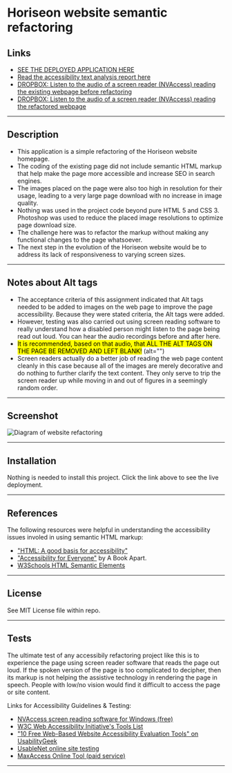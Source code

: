 # Horiseon website semantic refactoring

## Links

* [SEE THE DEPLOYED APPLICATION HERE](https://dishdesigner.github.io/osu01-code-refactor)
* [Read the accessibility text analysis report here](https://dishdesigner.github.io/osu01-code-refactor/accessibility-testing/text-analysis/text-analysis-report.html)
* [DROPBOX: Listen to the audio of a screen reader (NVAccess) reading the existing webpage before refactoring](https://www.dropbox.com/s/l1e7ijhnzhjp4iv/01-ScreenReader-BeforeRefactor.mp3?dl=0)
* [DROPBOX: Listen to the audio of a screen reader (NVAccess) reading the refactored webpage](https://www.dropbox.com/s/o9pcatvkn3tb9da/02-ScreenReader-AfterRefactor.mp3?dl=0)

---

## Description

* This application is a simple refactoring of the Horiseon website homepage.
* The coding of the existing page did not include semantic HTML markup that help make the page more accessible and increase SEO in search engines.
* The images placed on the page were also too high in resolution for their usage, leading to a very large page download with no increase in image quality.
* Nothing was used in the project code beyond pure HTML 5 and CSS 3. Photoshop was used to reduce the placed image resolutions to optimize page download size.
* The challenge here was to refactor the markup without making any functional changes to the page whatsoever.
* The next step in the evolution of the Horiseon website would be to address its lack of responsiveness to varying screen sizes.

---

## Notes about Alt tags

* The acceptance criteria of this assignment indicated that Alt tags needed to be added to images on the web page to improve the page accessibility. Because they were stated criteria, the Alt tags were added.
* However, testing was also carried out using screen reading software to really understand how a disabled person might listen to the page being read out loud. You can hear the audio recordings before and after here.
* <mark>It is recommended, based on that audio, that ALL THE ALT TAGS ON THE PAGE BE REMOVED AND LEFT BLANK!</mark> (alt="")
* Screen readers actually do a better job of reading the web page content cleanly in this case because all of the images are merely decorative and do nothing to further clarify the text content. They only serve to trip the screen reader up while moving in and out of figures in a seemingly random order.

---

## Screenshot

![Diagram of website refactoring](https://dishdesigner.github.io/osu01-code-refactor/assets/diagram/01-code-refactor_before&after-diagram.png)

---
## Installation

Nothing is needed to install this project. Click the link above to see the live deployment.

---

## References

The following resources were helpful in understanding the accessibility issues involed in using semantic HTML markup:
* ["HTML: A good basis for accessibility"](https://developer.mozilla.org/en-us/docs/Learn/Accessibility/HTML)
* ["Accessibility for Everyone"](https://abookapart.com/products/accessibility-for-everyone) by A Book Apart.
* [W3Schools HTML Semantic Elements](https://www.w3schools.com/html/html5_semantic_elements.asp)

---

## License

See MIT License file within repo.

---

## Tests

The ultimate test of any accessibily refactoring project like this is to experience the page using screen reader software that reads the page out loud. If the spoken version of the page is too complicated to decipher, then its markup is not helping the assistive technology in rendering the page in speech. People with low/no vision would find it difficult to access the page or site content.

Links for Accessibility Guidelines & Testing:
* [NVAccess screen reading software for Windows (free)](https://www.nvaccess.org/)
* [W3C Web Accessibility Initiative's Tools List](https://www.w3.org/WAI/ER/tools/)
* ["10 Free Web-Based Website Accessibility Evaluation Tools" on UsabilityGeek](https://usabilitygeek.com/10-free-web-based-web-site-accessibility-evaluation-tools/)
* [UsableNet online site testing](https://usablenet.com/automated-accessibility-testing-tool?utm_campaign=PPC%3A%20Free%20Consultation%20%5BMay%202020%5D&utm_source=ppc&utm_term=Adworkds&utm_content=ADACompliance&utm_term=%2Bwebsite%20%2Baccessibility%20%2Btest&utm_campaign=UsableNet+%7C+Decision+Stage&utm_source=adwords&utm_medium=ppc&hsa_tgt=kwd-348513897052&hsa_grp=118229728520&hsa_src=g&hsa_net=adwords&hsa_mt=b&hsa_ver=3&hsa_ad=488835815889&hsa_acc=1784308961&hsa_kw=%2Bwebsite%20%2Baccessibility%20%2Btest&hsa_cam=8115142291&gclid=CjwKCAiApNSABhAlEiwANuR9YIkIW-Qo37p9fvV_DBTo4yG8foGGS-On7Vj9LGxj_8IsLOXN8eEfexoCEa0QAvD_BwE)
* [MaxAccess Online Tool (paid service)](https://maxaccess.io/?gclid=CjwKCAiApNSABhAlEiwANuR9YJRTQgM6KobC06pYKdCsrfWDpBYV3iO6sRpvfLPGMPlkTnnHIsVuWhoC9AgQAvD_BwE)

---